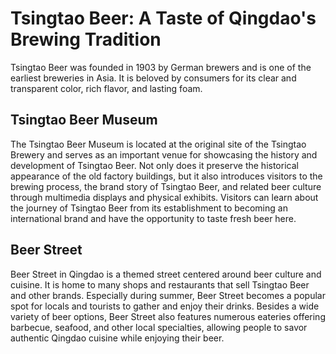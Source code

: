 # Tsingtao Beer: A Taste of Qingdao's Brewing Tradition

Tsingtao Beer was founded in 1903 by German brewers and is one of the earliest breweries in Asia. It is beloved by consumers for its clear and transparent color, rich flavor, and lasting foam.

## Tsingtao Beer Museum

The Tsingtao Beer Museum is located at the original site of the Tsingtao Brewery and serves as an important venue for showcasing the history and development of Tsingtao Beer. Not only does it preserve the historical appearance of the old factory buildings, but it also introduces visitors to the brewing process, the brand story of Tsingtao Beer, and related beer culture through multimedia displays and physical exhibits. Visitors can learn about the journey of Tsingtao Beer from its establishment to becoming an international brand and have the opportunity to taste fresh beer here.

## Beer Street

Beer Street in Qingdao is a themed street centered around beer culture and cuisine. It is home to many shops and restaurants that sell Tsingtao Beer and other brands. Especially during summer, Beer Street becomes a popular spot for locals and tourists to gather and enjoy their drinks. Besides a wide variety of beer options, Beer Street also features numerous eateries offering barbecue, seafood, and other local specialties, allowing people to savor authentic Qingdao cuisine while enjoying their beer.